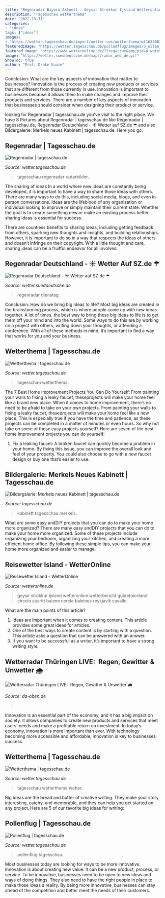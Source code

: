 ```yaml
---
title: "Regenradar Bayern Aktuell - Geysir Strokkur Ijsland Wetteronline Wetterbericht Guidetoiceland Circolo Ausritt Balene Cercle Baleines Reykjavik Cavallo"
description: "Tagesschau wetterthema"
date: "2022-10-31"
categories:
- "ideas"
tags: ["ideas"]
images:
- "https://wetter.tagesschau.de/import/wetter-cms/wetterthema/wt1626083365.jpg"
featuredImage: "https://wetter.tagesschau.de/pollenflug/images/p_ollen_15_030035.png"
featured_image: "https://www.wetteronline.de/?ireq=true&amp;pid=p_wotexte_travel&amp;src=wotexte/vermarktung/wom/p_wotexte_travel/island/ogimage-strokkur_1200x630.jpg"
image: "https://wetter.sueddeutsche.de/maps/radar_web_de.gif"
ShowToc: true
author: "Prof. Drake Kunze"
---
```



Conclusion: What are the key aspects of innovation that matter to businesses?
Innovation is the process of creating new products or services that are different from those currently in use. Innovation is important to businesses because it allows them to make changes and improve their products and services. There are a number of key aspects of innovation that businesses should consider when designing their product or service.

	

		
looking for Regenradar | tagesschau.de you've visit to the right place. We have 8 Pictures about Regenradar | tagesschau.de like Regenradar | tagesschau.de, Regenradar Deutschland - ☀ Wetter auf SZ.de ☂ and also Bildergalerie: Merkels neues Kabinett | tagesschau.de. Here you go:
		
    
## Regenradar | Tagesschau.de

<img loading=lazy src="http://wetter.tagesschau.de/radarbilder/radarteaser_m.jpg" onerror="this.onerror=null;this.src='https://tse4.mm.bing.net/th?id=OIP.WlRuVXzhZJWmDbtQRKbD0gAAAA&amp;pid=15.1';" alt="Regenradar | tagesschau.de">

_Source: wetter.tagesschau.de_

>tagesschau regenradar radarbilder. 

	

The sharing of ideas
In a world where new ideas are constantly being developed, it is important to have a way to share those ideas with others. There are many ways to do this, including social media, blogs, and even in-person conversations.
Ideas are the lifeblood of any organization or individual looking to improve or simply maintain their current state. Whether the goal is to create something new or make an existing process better, sharing ideas is essential for success.

There are countless benefits to sharing ideas, including getting feedback from others, sparking new thoughts and insights, and building relationships. However, it is important to do so in a way that respects the ideas of others and doesn’t infringe on their copyright. With a little thought and care, sharing ideas can be a fruitful endeavor for all involved.

    
## Regenradar Deutschland - ☀ Wetter Auf SZ.de ☂

<img loading=lazy src="https://wetter.sueddeutsche.de/maps/radar_web_de.gif" onerror="this.onerror=null;this.src='https://tse4.mm.bing.net/th?id=OIP.U0ALjt8o891xyuGIxFtqfQHaIR&amp;pid=15.1';" alt="Regenradar Deutschland - ☀ Wetter auf SZ.de ☂">

_Source: wetter.sueddeutsche.de_

>regenradar dienstag. 

	

Conclusion: How do we bring big ideas to life?
Most big ideas are created in the brainstorming process, which is where people come up with new ideas together. A lot of times, the best way to bring these big ideas to life is to get them off your mind and into the world. Some ways to do this are by working on a project with others, writing down your thoughts, or attending a conference. With all of these methods in mind, it’s important to find a way that works for you and your business.

    
## Wetterthema | Tagesschau.de

<img loading=lazy src="https://wetter.tagesschau.de/import/wetter-cms/wetterthema/wt1626083365.jpg" onerror="this.onerror=null;this.src='https://tse3.mm.bing.net/th?id=OIP.DGLhnE3tFfFB2P9uJHgR6AHaEM&amp;pid=15.1';" alt="Wetterthema | tagesschau.de">

_Source: wetter.tagesschau.de_

>tagesschau wetterthema. 

	

The 7 Best Home Improvement Projects You Can Do Yourself: From painting your walls to fixing a leaky faucet, theseprojects will make your home feel like a brand new place.
When it comes to home improvement, there’s no need to be afraid to take on your own projects. From painting your walls to fixing a leaky faucet, theseprojects will make your home feel like a new place. This is especially true if you have the time and patience, as these projects can be completed in a matter of minutes or even hours. So why not take on some of these easy projects yourself? Here are seven of the best home improvement projects you can do yourself: 
1. Fix a leaking faucet: A broken faucet can quickly become a problem in your home. By fixing this issue, you can improve the overall look and feel of your property. You could also choose to go with a new faucet design or buy one that’s easier to use.


    
## Bildergalerie: Merkels Neues Kabinett | Tagesschau.de

<img loading=lazy src="https://www.tagesschau.de/multimedia/bilder/kabinett370~_v-videowebm.jpg" onerror="this.onerror=null;this.src='https://tse3.mm.bing.net/th?id=OIP.2P6IpLtIyllWpKxu3Pco1QHaEK&amp;pid=15.1';" alt="Bildergalerie: Merkels neues Kabinett | tagesschau.de">

_Source: tagesschau.de_

>kabinett tagesschau merkels. 

	

What are some easy andDIY projects that you can do to make your home more organized?
There are many easy andDIY projects that you can do to make your home more organized. Some of these projects include organizing your bedroom, organizing your kitchen, and creating a more efficient home office. By following these simple tips, you can make your home more organized and easier to manage.

    
## Reisewetter Island - WetterOnline

<img loading=lazy src="https://www.wetteronline.de/?ireq=true&amp;pid=p_wotexte_travel&amp;src=wotexte/vermarktung/wom/p_wotexte_travel/island/ogimage-strokkur_1200x630.jpg" onerror="this.onerror=null;this.src='https://tse3.mm.bing.net/th?id=OIP.Iwme1dx99fuZA3ZsyDCuSQHaD4&amp;pid=15.1';" alt="Reisewetter Island - WetterOnline">

_Source: wetteronline.de_

>geysir strokkur ijsland wetteronline wetterbericht guidetoiceland circolo ausritt balene cercle baleines reykjavik cavallo. 

	

What are the main points of this article?
1. Ideas are important when it comes to creating content. This article provides some great ideas for articles.
2. One of the best ways to create content is by starting with a question. This article asks a question that can be answered with an answer.
3. If you want to be successful as a writer, it’s important to have a strong writing style.

    
## Wetterradar Thüringen LIVE: ️ Regen, Gewitter &amp; Unwetter 🌧️

<img loading=lazy src="https://da-oben.de/wp-content/uploads/2020/09/Wetterradar-Thueringen--768x186.jpg" onerror="this.onerror=null;this.src='https://tse2.mm.bing.net/th?id=OIP.wJRZ3eKpbf-b_sbkBb7YEgHaBy&amp;pid=15.1';" alt="Wetterradar Thüringen LIVE: ️ Regen, Gewitter &amp; Unwetter 🌧️">

_Source: da-oben.de_

>. 

	

Innovation is an essential part of the economy, and it has a big impact on society. It allows companies to create new products and services that meet users’ needs and make a profitable return on investment. In today’s economy, innovation is more important than ever. With technology becoming more accessible and affordable, innovation is key to businesses success.

    
## Wetterthema | Tagesschau.de

<img loading=lazy src="https://wetter.tagesschau.de/import/wetter-cms/wetterthema/wt1592560787.jpg" onerror="this.onerror=null;this.src='https://tse3.mm.bing.net/th?id=OIP.sG7E-hkhXkkcPs0MVl3nHAHaEM&amp;pid=15.1';" alt="Wetterthema | tagesschau.de">

_Source: wetter.tagesschau.de_

>tagesschau wetterthema wetter. 

	

Big ideas are the bread and butter of creative writing. They make your story interesting, catchy, and memorable, and they can help you get started on any project. Here are 5 of our favorite big ideas for writing:

    
## Pollenflug | Tagesschau.de

<img loading=lazy src="https://wetter.tagesschau.de/pollenflug/images/p_ollen_15_030035.png" onerror="this.onerror=null;this.src='https://tse2.mm.bing.net/th?id=OIP.MFJY_zer7edtd9mA1im67gHaHR&amp;pid=15.1';" alt="Pollenflug | tagesschau.de">

_Source: wetter.tagesschau.de_

>pollenflug tagesschau. 

	

Most businesses today are looking for ways to be more innovative. Innovation is about creating new value. It can be a new product, process, or service. To be innovative, businesses need to be open to new ideas and ways of doing things. They also need to have the right people in place to make those ideas a reality. By being more innovative, businesses can stay ahead of the competition and better meet the needs of their customers.

